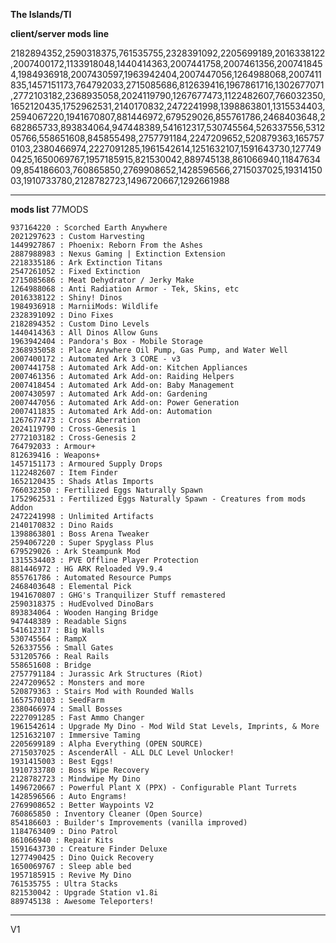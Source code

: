 **The Islands/TI**

**client/server mods line**

2182894352,2590318375,761535755,2328391092,2205699189,2016338122,2007400172,1133918048,1440414363,2007441758,2007461356,2007418454,1984936918,2007430597,1963942404,2007447056,1264988068,2007411835,1457151173,764792033,2715085686,812639416,1967861716,1302677071,2772103182,2368935058,2024119790,1267677473,1122482607,766032350,1652120435,1752962531,2140170832,2472241998,1398863801,1315534403,2594067220,1941670807,881446972,679529026,855761786,2468403648,2682865733,893834064,947448389,541612317,530745564,526337556,531205766,558651608,845855498,2757791184,2247209652,520879363,1657570103,2380466974,2227091285,1961542614,1251632107,1591643730,1277490425,1650069767,1957185915,821530042,889745138,861066940,1184763409,854186603,760865850,2769908652,1428596566,2715037025,1931415003,1910733780,2128782723,1496720667,1292661988

--------------------------------------------------------------------------------------------------

**mods list** 77MODS

    937164220 : Scorched Earth Anywhere
    2021297623 : Custom Harvesting
    1449927867 : Phoenix: Reborn From the Ashes
    2887988983 : Nexus Gaming | Extinction Extension
    2218335186 : Ark Extinction Titans
    2547261052 : Fixed Extinction
    2715085686 : Meat Dehydrator / Jerky Make
    1264988068 : Anti Radiation Armor - Tek, Skins, etc
    2016338122 : Shiny! Dinos
    1984936918 : MarniiMods: Wildlife
    2328391092 : Dino Fixes
    2182894352 : Custom Dino Levels
    1440414363 : All Dinos Allow Guns
    1963942404 : Pandora's Box - Mobile Storage
    2368935058 : Place Anywhere Oil Pump, Gas Pump, and Water Well
    2007400172 : Automated Ark 3 CORE - v3
    2007441758 : Automated Ark Add-on: Kitchen Appliances
    2007461356 : Automated Ark Add-on: Raiding Helpers
    2007418454 : Automated Ark Add-on: Baby Management
    2007430597 : Automated Ark Add-on: Gardening
    2007447056 : Automated Ark Add-on: Power Generation
    2007411835 : Automated Ark Add-on: Automation
    1267677473 : Cross Aberration
    2024119790 : Cross-Genesis 1
    2772103182 : Cross-Genesis 2
    764792033 : Armour+
    812639416 : Weapons+
    1457151173 : Armoured Supply Drops
    1122482607 : Item Finder
    1652120435 : Shads Atlas Imports
    766032350 : Fertilized Eggs Naturally Spawn
    1752962531 : Fertilized Eggs Naturally Spawn - Creatures from mods Addon
    2472241998 : Unlimited Artifacts
    2140170832 : Dino Raids
    1398863801 : Boss Arena Tweaker
    2594067220 : Super Spyglass Plus
    679529026 : Ark Steampunk Mod
    1315534403 : PVE Offline Player Protection
    881446972 : HG ARK Reloaded V9.9.4
    855761786 : Automated Resource Pumps
    2468403648 : Elemental Pick
    1941670807 : GHG's Tranquilizer Stuff remastered
    2590318375 : HudEvolved DinoBars
    893834064 : Wooden Hanging Bridge
    947448389 : Readable Signs
    541612317 : Big Walls
    530745564 : RampX
    526337556 : Small Gates
    531205766 : Real Rails
    558651608 : Bridge
    2757791184 : Jurassic Ark Structures (Riot)
    2247209652 : Monsters and more
    520879363 : Stairs Mod with Rounded Walls
    1657570103 : SeedFarm
    2380466974 : Small Bosses
    2227091285 : Fast Ammo Changer
    1961542614 : Upgrade My Dino - Mod Wild Stat Levels, Imprints, & More 
    1251632107 : Immersive Taming
    2205699189 : Alpha Everything (OPEN SOURCE)
    2715037025 : AscenderAll - ALL DLC Level Unlocker!
    1931415003 : Best Eggs!
    1910733780 : Boss Wipe Recovery
    2128782723 : Mindwipe My Dino
    1496720667 : Powerful Plant X (PPX) - Configurable Plant Turrets
    1428596566 : Auto Engrams!
    2769908652 : Better Waypoints V2
    760865850 : Inventory Cleaner (Open Source)
    854186603 : Builder's Improvements (vanilla improved)
    1184763409 : Dino Patrol
    861066940 : Repair Kits
    1591643730 : Creature Finder Deluxe 
    1277490425 : Dino Quick Recovery
    1650069767 : Sleep able bed
    1957185915 : Revive My Dino
    761535755 : Ultra Stacks
    821530042 : Upgrade Station v1.8i
    889745138 : Awesome Teleporters!

--------------------------------------------------------------------------------------------------

V1
